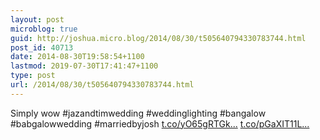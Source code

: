 ```yaml
---
layout: post
microblog: true
guid: http://joshua.micro.blog/2014/08/30/t505640794330783744.html
post_id: 40713
date: 2014-08-30T19:58:54+1100
lastmod: 2019-07-30T17:41:47+1100
type: post
url: /2014/08/30/t505640794330783744.html
---
```

Simply wow #jazandtimwedding #weddinglighting #bangalow #babgalowwedding #marriedbyjosh [t.co/yO65gRTGk...](http://t.co/yO65gRTGkd) [t.co/pGaXIT11L...](http://t.co/pGaXIT11LS)
